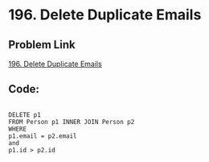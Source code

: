 # 196. Delete Duplicate Emails 

## Problem Link
[196. Delete Duplicate Emails](https://leetcode.com/problems/delete-duplicate-emails/description/?envType=study-plan-v2&envId=top-sql-50)

## Code:

``` 

DELETE p1
FROM Person p1 INNER JOIN Person p2
WHERE
p1.email = p2.email
and
p1.id > p2.id
